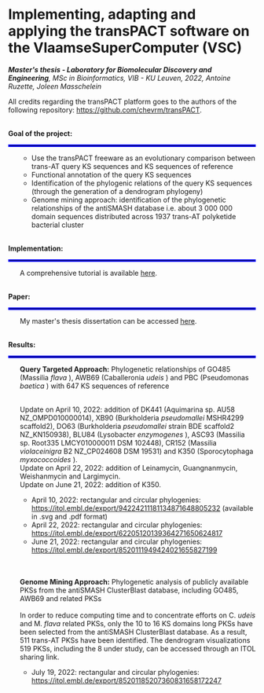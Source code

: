 # Implementing, adapting and applying the transPACT software on the VlaamseSuperComputer (VSC)
<i> <b>Master's thesis - Laboratory for Biomolecular Discovery and Engineering</b>, MSc in Bioinformatics, VIB - KU Leuven, 2022, Antoine Ruzette, Joleen Masschelein</i>

All credits regarding the transPACT platform goes to the authors of the following repository: https://github.com/chevrm/transPACT.
<br><br>

**Goal of the project:** 
<hr style="border:2px solid blue">
<ul>
  
  - Use the transPACT freeware as an evolutionary comparison between trans-AT query KS sequences and KS sequences of reference
  - Functional annotation of the query KS sequences 
  - Identification of the phylogenic relations of the query KS sequences (through the generation of a dendrogram phylogeny)
  - Genome mining approach: identification of the phylogenetic relationships of the antiSMASH database i.e. about 3 000 000 domain sequences distributed across 1937 trans-AT polyketide bacterial cluster 
  <br><br>
  
</ul>

**Implementation:**
<hr style="border:2px solid blue">

<ul>
  A comprehensive tutorial is available <a href="https://antoineruzy.github.io/BDE-transPACT-implementation/docs/TransPACT%20tutorial.html">here</a>.
  <br><br>  
</ul>

**Paper:**
<hr style="border:2px solid blue">

<ul> 
  My master's thesis dissertation can be accessed <a href="https://antoineruzy.github.io/BDE-transPACT-implementation/docs/paper/Ruzette,%20Masschelein,%202022.pdf">here</a>.
  <br><br>
</ul>

<b> Results: </b>
<hr style="border:2px solid blue">

<ul> <b>Query Targeted Approach:</b> Phylogenetic relationships of GO485 (Massilia <i> flava </i>), AWB69 (Caballeronia <i> udeis </i>) and PBC (Pseudomonas <i> baetica </i>) with 647 KS sequences of reference <br><br>

Update on April 10, 2022: addition of DK441 (Aquimarina sp. AU58 NZ_OMPD010000014), XB90 (Burkholderia <i> pseudomallei </i> MSHR4299 scaffold2), DO63 (Burkholderia <i> pseudomallei </i> strain BDE scaffold2 NZ_KN150938), BLU84 (Lysobacter <i> enzymogenes </i>), ASC93 (Massilia sp. Root335 LMCY010000011 DSM 102448), CR152 (Massilia <i> violaceinigra </i> B2 NZ_CP024608 DSM 19531) and K350 (Sporocytophaga <i> myxococcoides </i>). 
<br>Update on April 22, 2022: addition of Leinamycin, Guangnanmycin, Weishanmycin and Largimycin. 
<br>Update on June 21, 2022: addition of K350. 

- April 10, 2022: rectangular and circular phylogenies: https://itol.embl.de/export/94224211181134871648805232 (available in .svg and .pdf format) 
- April 22, 2022: rectangular and circular phylogenies: https://itol.embl.de/export/62205120139364271650624817
- June 21, 2022: rectangular and circular phylogenies: https://itol.embl.de/export/8520111949424021655827199 <br><br><br>

<b>Genome Mining Approach:</b> Phylogenetic analysis of publicly available PKSs from the antiSMASH ClusterBlast database, including GO485, AWB69 and related PKSs 
<br><br>
In order to reduce computing time and to concentrate efforts on C. <i> udeis </i> and M. <i> flava </i> related PKSs, only the 10 to 16 KS domains long PKSs have been selected from the antiSMASH ClusterBlast database. As a result, 511 trans-AT PKSs have been identified. The dendrogram visualizations 519 PKSs, including the 8 under study, can be accessed through an ITOL sharing link. 

- July 19, 2022: rectangular and circular phylogenies: https://itol.embl.de/export/85201185207360831658172247 
</ul>
